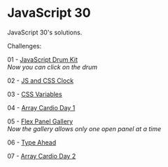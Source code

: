 # JavaScript 30
JavaScript 30's solutions.

Challenges:

01 - [JavaScript Drum Kit](https://mutheusalmeida.github.io/js30/javascript-drum-kit/)  
*Now you can click on the drum*  

02 - [JS and CSS Clock](https://mutheusalmeida.github.io/js30/js-and-css-clock/)  

03 - [CSS Variables](https://mutheusalmeida.github.io/js30/css-variables/)  

04 - [Array Cardio Day 1](https://mutheusalmeida.github.io/js30/array-cardio-day-1/)

05 - [Flex Panel Gallery](https://mutheusalmeida.github.io/js30/flex-panel-gallery/)  
*Now the gallery allows only one open panel at a time*  

06 - [Type Ahead](https://mutheusalmeida.github.io/js30/type-ahead/)

07 - [Array Cardio Day 2](https://mutheusalmeida.github.io/array-cardio-day-2/)  

